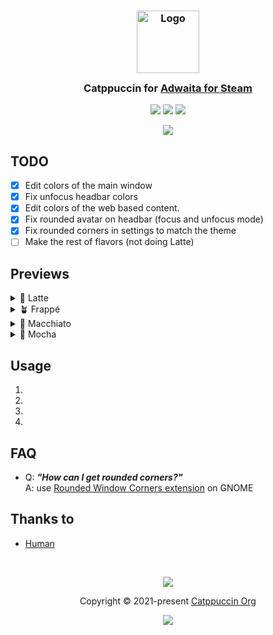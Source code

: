 <h3 align="center">
	<img src="https://raw.githubusercontent.com/catppuccin/catppuccin/main/assets/logos/exports/1544x1544_circle.png" width="100" alt="Logo"/><br/>
	<img src="https://raw.githubusercontent.com/catppuccin/catppuccin/main/assets/misc/transparent.png" height="30" width="0px"/>
	Catppuccin for <a href="https://github.com/tkashkin/Adwaita-for-Steam">Adwaita for Steam</a>
	<img src="https://raw.githubusercontent.com/andrew1412/Catppuccin-Adwaita-for-Steam/blob/main/assets/screenshot-frappe.png" height="30" width="0px"/>
</h3>

<p align="center">
	<a href="https://github.com/andrew1412/Catppuccin-Adwaita-for-Steam/stargazers"><img src="https://img.shields.io/github/stars/andrew1412/Catppuccin-Adwaita-for-Steam?colorA=363a4f&colorB=b7bdf8&style=for-the-badge"></a>
	<a href="https://github.com/andrew1412/Catppuccin-Adwaita-for-Steam/issues"><img src="https://img.shields.io/github/issues/andrew1412/Catppuccin-Adwaita-for-Steam?colorA=363a4f&colorB=f5a97f&style=for-the-badge"></a>
  <a href="https://github.com/andrew1412/Catppuccin-Adwaita-for-Steam/contributors"><img src="https://img.shields.io/github/contributors/andrew1412/Catppuccin-Adwaita-for-Steam?colorA=363a4f&colorB=a6da95&style=for-the-badge"></a>
</p>

<p align="center">
  <img src="https://raw.githubusercontent.com/catppuccin/catppuccin/main/assets/previews/preview.webp"/>
</p>

## TODO

- [x] Edit colors of the main window
- [x] Fix unfocus headbar colors
- [x] Edit  colors of the web based content.
- [x] Fix rounded avatar on headbar (focus and unfocus mode)
- [x] Fix rounded corners in settings to match the theme
- [ ] Make the rest of flavors (not doing Latte)

## Previews

<details>
  <summary>🌻 Latte</summary>  
  Not planned to do
</details>

<details>
  <summary>🪴 Frappé</summary>
  <img src="https://raw.githubusercontent.com/andrew1412/Catppuccin-Adwaita-for-Steam/blob/main/assets/screenshot-frappe.png"/>
</details>

<details>
  <summary>🌺 Macchiato</summary>
  Soon
</details>

<details>
  <summary>🌿 Mocha</summary>
  Soon
</details>

## Usage

1. 
2. 
3. 
4. 

## FAQ

-	Q: **_"How can I get rounded corners?"_**\
	A: use [Rounded Window Corners extension](https://github.com/yilozt/rounded-window-corners) on GNOME

## Thanks to

- [Human](https://github.com/catppuccin)

&nbsp;

<p align="center">
	<img src="https://raw.githubusercontent.com/catppuccin/catppuccin/main/assets/footers/gray0_ctp_on_line.svg?sanitize=true" />
</p>

<p align="center">
	Copyright &copy; 2021-present <a href="https://github.com/catppuccin" target="_blank">Catppuccin Org</a>
</p>

<p align="center">
	<a href="https://github.com/catppuccin/catppuccin/blob/main/LICENSE"><img src="https://img.shields.io/static/v1.svg?style=for-the-badge&label=License&message=MIT&logoColor=d9e0ee&colorA=363a4f&colorB=b7bdf8"/></a>
</p>
